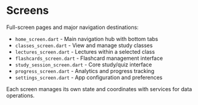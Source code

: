 # Screens

Full-screen pages and major navigation destinations:

- `home_screen.dart` - Main navigation hub with bottom tabs
- `classes_screen.dart` - View and manage study classes
- `lectures_screen.dart` - Lectures within a selected class
- `flashcards_screen.dart` - Flashcard management interface
- `study_session_screen.dart` - Core study/quiz interface
- `progress_screen.dart` - Analytics and progress tracking
- `settings_screen.dart` - App configuration and preferences

Each screen manages its own state and coordinates with services for data operations.